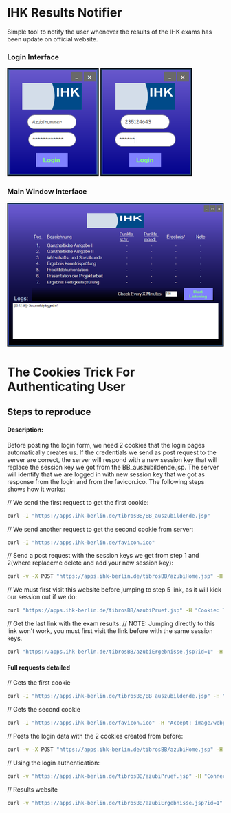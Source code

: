 # IHK Results Notifier

Simple tool to notify the user whenever the results of the IHK exams has been update on official website.


### Login Interface

![Login Interface](/pictures/login_window.png)
![Login Interface](/pictures/login_window_typing.png)

### Main Window Interface

![Main Window Interface](/pictures/main_window.png)









# The Cookies Trick For Authenticating User

## Steps to reproduce 

#### Description:

Before posting the login form, we need 2 cookies that the login pages automatically creates us.
If the credentials we send as post request to the server are correct, the server will respond with a new session key
that will replace the session key we got from the BB_auszubildende.jsp.
The server will identify that we are logged in with new session key that we got as response from the login and from the favicon.ico.
The following steps shows how it works:


// We send the first request to get the first cookie:
```sh
curl -I "https://apps.ihk-berlin.de/tibrosBB/BB_auszubildende.jsp"
```

// We send another request to get the second cookie from server:
```sh
curl -I "https://apps.ihk-berlin.de/favicon.ico"
```

// Send a post request with the session keys we get from step 1 and 2(where replaceme delete and add your new session key):
```sh
curl -v -X POST "https://apps.ihk-berlin.de/tibrosBB/azubiHome.jsp" -H "Cookie: TSESSIONID=replacemeSession1; TSESSIONID=replacemeSession2" -d "login=replacemeUser&pass=replacemePass&anmelden="
```

// We must first visit this website before jumping to step 5 link, as it will kick our session out if we do:
```sh
curl "https://apps.ihk-berlin.de/tibrosBB/azubiPruef.jsp" -H "Cookie: TSESSIONID=replacemeSession3; TSESSIONID=replacemeSession2"
```

// Get the last link with the exam results:
// NOTE: Jumping directly to this link won't work, you must first visit the link before with the same session keys.
```sh
curl "https://apps.ihk-berlin.de/tibrosBB/azubiErgebnisse.jsp?id=1" -H "Cookie: TSESSIONID=replacemeSession3; TSESSIONID=replacemeSession2"
```

#### Full requests detailed

// Gets the first cookie
```sh
curl -I "https://apps.ihk-berlin.de/tibrosBB/BB_auszubildende.jsp" -H "Connection: keep-alive" -H "Upgrade-Insecure-Requests: 1" -H "User-Agent: Mozilla/5.0 (Windows NT 10.0; Win64; x64) AppleWebKit/537.36 (KHTML, like Gecko) Chrome/66.0.3359.181 Safari/537.36" -H "Accept: text/html,application/xhtml+xml,application/xml;q=0.9,image/webp,image/apng,*/*;q=0.8" -H "Accept-Encoding: gzip, deflate, br" -H "Accept-Language: en,en-US;q=0.9,de-DE;q=0.8,de;q=0.7,he;q=0.6" 
```

// Gets the second cookie
```sh
curl -I "https://apps.ihk-berlin.de/favicon.ico" -H "Accept: image/webp,image/apng,image/*,*/*;q=0.8" -H "Connection: keep-alive" -H "Accept-Encoding: gzip, deflate, br" -H "Referer: https://apps.ihk-berlin.de/tibrosBB/BB_auszubildende.jsp" -H "Accept-Language: en,en-US;q=0.9,de-DE;q=0.8,de;q=0.7,he;q=0.6" -H "User-Agent: Mozilla/5.0 (Windows NT 10.0; Win64; x64) AppleWebKit/537.36 (KHTML, like Gecko) Chrome/66.0.3359.181 Safari/537.36" 
```

// Posts the login data with the 2 cookies created from before:
```sh
curl -v -X POST "https://apps.ihk-berlin.de/tibrosBB/azubiHome.jsp" -H "Connection: keep-alive" -H "Cache-Control: max-age=0" -H "Origin: https://apps.ihk-berlin.de" -H "Upgrade-Insecure-Requests: 1" -H "Content-Type: application/x-www-form-urlencoded" -H "User-Agent: Mozilla/5.0 (Windows NT 10.0; Win64; x64) AppleWebKit/537.36 (KHTML, like Gecko) Chrome/66.0.3359.181 Safari/537.36" -H "Accept: text/html,application/xhtml+xml,application/xml;q=0.9,image/webp,image/apng,*/*;q=0.8" -H "Referer: https://apps.ihk-berlin.de/tibrosBB/BB_auszubildende.jsp" -H "Accept-Encoding: gzip, deflate, br" -H "Accept-Language: en,en-US;q=0.9,de-DE;q=0.8,de;q=0.7,he;q=0.6" -H "Cookie: TSESSIONID=replacemeSession1; TSESSIONID=replacemeSession2" --data "login=replacemeUser&pass=replacemePass&anmelden="
```

// Using the login authentication:
```sh
curl -v "https://apps.ihk-berlin.de/tibrosBB/azubiPruef.jsp" -H "Connection: keep-alive" -H "Upgrade-Insecure-Requests: 1" -H "User-Agent: Mozilla/5.0 (Windows NT 10.0; Win64; x64) AppleWebKit/537.36 (KHTML, like Gecko) Chrome/66.0.3359.181 Safari/537.36" -H "Accept: text/html,application/xhtml+xml,application/xml;q=0.9,image/webp,image/apng,*/*;q=0.8" -H "Referer: https://apps.ihk-berlin.de/tibrosBB/azubiHome.jsp" -H "Accept-Encoding: gzip, deflate, br" -H "Accept-Language: en,en-US;q=0.9,de-DE;q=0.8,de;q=0.7,he;q=0.6" -H "Cookie: TSESSIONID=replacemeSession3; TSESSIONID=replacemeSession2"
```

// Results website
```sh
curl -v "https://apps.ihk-berlin.de/tibrosBB/azubiErgebnisse.jsp?id=1" -H "Connection: keep-alive" -H "Upgrade-Insecure-Requests: 1" -H "User-Agent: Mozilla/5.0 (Windows NT 10.0; Win64; x64) AppleWebKit/537.36 (KHTML, like Gecko) Chrome/66.0.3359.181 Safari/537.36" -H "Accept: text/html,application/xhtml+xml,application/xml;q=0.9,image/webp,image/apng,*/*;q=0.8" -H "Referer: https://apps.ihk-berlin.de/tibrosBB/azubiPruef.jsp" -H "Accept-Encoding: gzip, deflate, br" -H "Accept-Language: en,en-US;q=0.9,de-DE;q=0.8,de;q=0.7,he;q=0.6" -H "Cookie: TSESSIONID=replacemeSession3; TSESSIONID=replacemeSession2"
```



